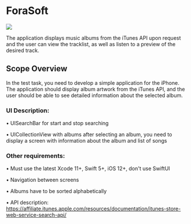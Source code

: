 # ForaSoft

![](https://media.giphy.com/media/saaYNU3CBg55pgFbSE/giphy.gif)

The application displays music albums from the iTunes API upon request and the user can view the tracklist, as well as listen to a preview of the desired track.

## Scope Overview

In the test task, you need to develop a simple application for the iPhone.
The application should display album artwork from the iTunes API, and the user should be able to see detailed information about the selected album.

### UI Description:

• UISearchBar for start and stop searching

• UICollectionView with albums after selecting an album, you need to display a screen with information about the album and list of songs

### Other requirements:

• Must use the latest Xcode 11+, Swift 5+, iOS 12+, don't use SwiftUI

• Navigation between screens

• Albums have to be sorted alphabetically

• API description: https://affiliate.itunes.apple.com/resources/documentation/itunes-store-web-service-search-api/

